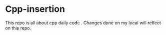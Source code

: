 # Cpp-insertion



This repo is all about cpp daily code .
Changes done on my local will reflect on this repo.


